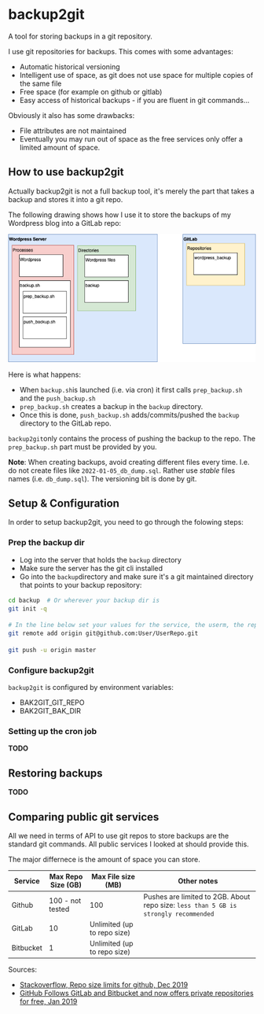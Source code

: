 # backup2git

A tool for storing backups in a git repository.

I use git repositories for backups. This comes with some advantages:

* Automatic historical versioning
* Intelligent use of space, as git does not use space for multiple copies of the same file
* Free space (for example on github or gitlab)
* Easy access of historical backups - if you are fluent in git commands...

Obviously it also has some drawbacks:

* File attributes are not maintained
* Eventually you may run out of space as the free services only offer a limited amount of space.

## How to use backup2git

Actually backup2git is not a full backup tool, it's merely the part that takes a backup and stores it into a git repo. 

The following drawing shows how I use it to store the backups of my Wordpress blog into a GitLab repo:

![Overview](./overview.png)

Here is what happens:

* When `backup.sh`is launched (i.e. via cron) it first calls `prep_backup.sh` and the `push_backup.sh`
* `prep_backup.sh` creates a backup in the `backup` directory. 
* Once this is done, `push_backup.sh` adds/commits/pushed the `backup` directory to the GitLab repo.

`backup2git`only contains the process of pushing the backup to the repo. The `prep_backup.sh` part must be provided by you. 

**Note**: When creating backups, avoid creating different files every time. I.e. do not create files like `2022-01-05_db_dump.sql`. Rather use *stable* files names (i.e. `db_dump.sql`). The versioning bit is done by git.

## Setup & Configuration

In order to setup backup2git, you need to go through the folowing steps:

### Prep the backup dir

* Log into the server that holds the `backup` directory
* Make sure the server has the git cli installed
* Go into the `backup`directory and make sure it's a git maintained directory that points to your backup repository:

```bash
cd backup  # Or wherever your backup dir is
git init -q

# In the line below set your values for the service, the userm, the repo
git remote add origin git@github.com:User/UserRepo.git

git push -u origin master
```

### Configure backup2git

`backup2git` is configured by environment variables:

* BAK2GIT_GIT_REPO
* BAK2GIT_BAK_DIR

### Setting up the cron job

**TODO**

## Restoring backups

**TODO**

## Comparing public git services

All we need in terms of API to use git repos to store backups are the standard git commands. All public services I looked at should provide this.

The major differnece is the amount of space you can store. 

| Service | Max Repo Size (GB) | Max File size (MB) | Other notes |
| --- | --- | --- | --- |
| Github | 100 - not tested | 100 | Pushes are limited to 2GB. About repo size: `less than 5 GB is strongly recommended` |
| GitLab | 10 | Unlimited (up to repo size) |
| Bitbucket | 1 | Unlimited (up to repo size) |

Sources:

* [Stackoverflow, Repo size limits for github, Dec 2019](https://stackoverflow.com/questions/38768454/repository-size-limits-for-github-com)
* [GitHub Follows GitLab and Bitbucket and now offers private repositories for free, Jan 2019](https://www.almtoolbox.com/blog/github-follows-gitlab-and-bitbucket-now-offers-private-repositories-for-free/)